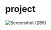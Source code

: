 # project

![Screenshot (285)](https://user-images.githubusercontent.com/103672026/168479014-ac8f929d-1272-45d7-aea1-400dd4885d79.png)


